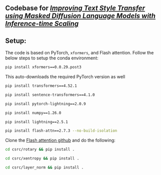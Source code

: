 ## Codebase for [*Improving Text Style Transfer using Masked Diffusion Language Models with Inference-time Scaling*](https://arxiv.org/abs/2508.10995)

## Setup:
The code is based on PyTorch, `xformers`, and Flash attention. Follow the below steps to setup the conda environment:
```sh 
pip install xformers==0.0.29.post3
```
This auto-downloads the required PyTorch version as well
```sh 
pip install transformers==4.52.1
```
```sh 
pip install sentence-transformers==4.1.0
```
```sh 
pip install pytorch-lightning==2.0.9
```
```sh 
pip install numpy==1.26.0
```
```sh 
pip install lightning==2.5.1
```
```sh 
pip install flash-attn==2.7.3 --no-build-isolation
```

Clone the [Flash attention github](https://github.com/Dao-AILab/flash-attention) and do the following:
```sh
cd csrc/rotary && pip install .
```
```sh
cd csrc/xentropy && pip install .
```
```sh
cd csrc/layer_norm && pip install .
```
